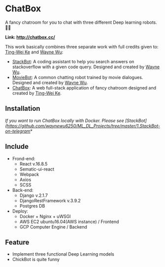 # ChatBox

A fancy chatroom for you to chat with three different Deep learning robots. 🤖🤖

**Link: http://chatbox.cc/**

This work basically combines three separate work with full credits given to: <br> 
[Ting-Wei Ke](https://github.com/TIngWeiKe) and [Wayne Wu](https://github.com/waynewu6250): <br>

* [StackBot](https://github.com/waynewu6250/ML_DL_Projects/tree/master/1.StackBot-on-telegram): A coding assistant to help you search answers on stackoverflow with a given code query. Designed and created by [Wayne Wu](https://github.com/waynewu6250).
* [MovieBot](https://github.com/waynewu6250/ML_DL_Projects/tree/master/2.Movie-bot-pytorch): A common chatting robot trained by movie dialogues. Designed and created by [Wayne Wu](https://github.com/waynewu6250).
* [ChatBox](https://github.com/TIngWeiKe/ChatBox): A web full-stack application of fancy chatroom designed and created by [Ting-Wei Ke](https://github.com/TIngWeiKe).

## Installation
*If you want to run ChatBox locally with Docker. Please see [StackBot](https://github.com/waynewu6250/ML_DL_Projects/tree/master/1.StackBot-on-telegram**


## Include
* Frond-end:
    * React v.16.8.5
    * Sematic-ui-react 
    * Webpack
    * Axios
    * SCSS
* Back-end:
    * Django v.2.1.7
    * DjangoRestFramework v.3.9.2
    * Postgres DB
* Deploy:
    * Docker + Nginx + uWSGI 
    * AWS EC2 ubuntu16.04(AWS instance) / Frontend
    * GCP Computer Engine / Backend
    

## Feature
   * Implement three functional Deep Learning models 
   * ChickBot is quite funny
